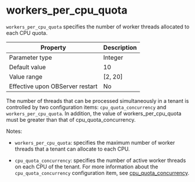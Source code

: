 workers_per_cpu_quota 
==========================================

`workers_per_cpu_quota` specifies the number of worker threads allocated to each CPU quota. 


|   **Property**  | **Description** |
|---------------------------------|-----------------|
| Parameter type                  | Integer         |
| Default value                   | 10              |
| Value range                     | \[2, 20\]       |
| Effective upon OBServer restart | No              |



The number of threads that can be processed simultaneously in a tenant is controlled by two configuration items: `cpu_quota_concurrency` and `workers_per_cpu_quota`. In addition, the value of workers_per_cpu_quota must be greater than that of cpu_quota_concurrency. 

Notes:

* `workers_per_cpu_quota`: specifies the maximum number of worker threads that a tenant can allocate to each CPU.

  

* `cpu_quota_concurrency`: specifies the number of active worker threads on each CPU of the tenant. For more information about the `cpu_quota_concurrency` configuration item, see [cpu_quota_concurrency](../300.system-configuration-items/3600.cpu_quota_concurrency.md).

  



